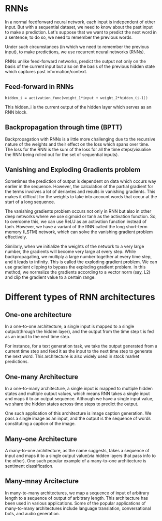 # RNNs

In a normal feedforward neural network, each input is independent of other input. But with a sequential dataset, we need to know about the past input 
to make a prediction. Let's suppose that we want to predict the next word in a sentence; to do so, we need to remember the previous words.

Under such circumstances (in which we need to remember the previous input), to make predictions, we use recurrent neural networks (RNNs).

RNNs unlike feed-forward networks, predict the output not only on the basis of the current input but also on the basis of the previous hidden state which 
captures past information/context. 

## Feed-forward in RNNs
```
hidden_i = activation_func(weight_1*input + weight_2*hidden_(i-1))
```
This hidden_i is the current output of the hidden layer which serves as an RNN block. 

## Backpropagation through time (BPTT)

Backpropagation with RNNs is a little more challenging due to the recursive nature of the weights and their effect on the loss which spans over time.
The loss for the RNN is the sum of the loss for all the time steps(visualise the RNN being rolled out for the set of sequential inputs).

## Vanishing and Exploding Gradients problem 

Sometimes the prediction of output is dependent on data which occurs way earlier in the sequence. However, the calculation of the partial gradient for the terms 
involves a lot of deriavtes and results in vanishing gradients. This makes it difficult for the weights to take into account words that occur at the 
start of a long sequence.

The vanishing gradients problem occurs not only in RNN but also in other deep networks where we use sigmoid or tanh as the activation function. 
So, to overcome this, we can use ReLU as an activation function instead of tanh. However, we have a variant of the RNN called the long short-term memory (LSTM) 
network, which can solve the vanishing gradient problem effectively. 

Similarly, when we initialize the weights of the network to a very large number, the gradients will become very large at every step. While backpropagating, 
we multiply a large number together at every time step, and it leads to infinity. This is called the exploding gradient problem.
We can use gradient clipping to bypass the exploding gradient problem. In this method, we normalize the gradients according to a vector norm (say, L2) 
and clip the gradient value to a certain range.

# Different types of RNN architectures

## One-one architecture 

In a one-to-one architecture, a single input is mapped to a single output(through the hidden layer), and the output from the time step t is fed as an input to the next time step.

For instance, for a text generation task, we take the output generated from a current time step and feed it as the input to the next time step to generate the next word. This architecture is also widely used in stock market predictions.

## One-many Architecture

In a one-to-many architecture, a single input is mapped to multiple hidden states and multiple output values, which means RNN takes a single input and maps it to an output sequence. Although we have a single input value, we share the hidden states across time steps to predict the output.

One such application of this architecture is image caption generation. We pass a single image as an input, and the output is the sequence of words constituting a caption of the image.

## Many-one Architecture 

A many-to-one architecture, as the name suggests, takes a sequence of input and maps it to a single output value(via hidden layers that pass info to the other). One such popular example of a many-to-one architecture is sentiment classification. 

## Many-mnay Arcitecture 

In many-to-many architectures, we map a sequence of input of arbitrary length to a sequence of output of arbitrary length. This architecture has been used in various applications. Some of the popular applications of many-to-many architectures include language translation, conversational bots, and audio generation.
